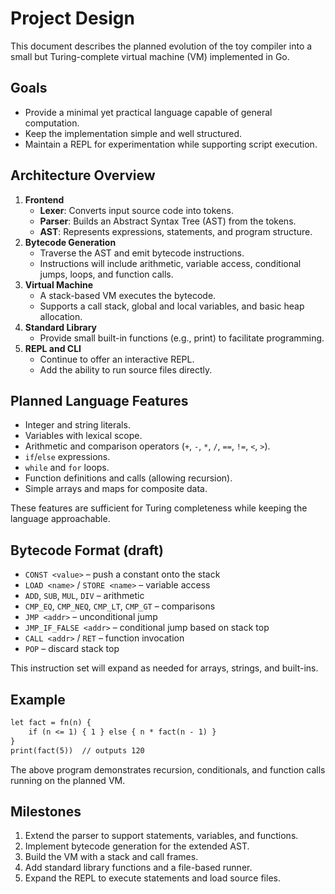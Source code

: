 # Project Design

This document describes the planned evolution of the toy compiler into a small but Turing-complete virtual machine (VM) implemented in Go.

## Goals
- Provide a minimal yet practical language capable of general computation.
- Keep the implementation simple and well structured.
- Maintain a REPL for experimentation while supporting script execution.

## Architecture Overview
1. **Frontend**
   - **Lexer**: Converts input source code into tokens.
   - **Parser**: Builds an Abstract Syntax Tree (AST) from the tokens.
   - **AST**: Represents expressions, statements, and program structure.
2. **Bytecode Generation**
   - Traverse the AST and emit bytecode instructions.
   - Instructions will include arithmetic, variable access, conditional jumps, loops, and function calls.
3. **Virtual Machine**
   - A stack-based VM executes the bytecode.
   - Supports a call stack, global and local variables, and basic heap allocation.
4. **Standard Library**
   - Provide small built-in functions (e.g., print) to facilitate programming.
5. **REPL and CLI**
   - Continue to offer an interactive REPL.
   - Add the ability to run source files directly.


## Planned Language Features
- Integer and string literals.
- Variables with lexical scope.
- Arithmetic and comparison operators (`+`, `-`, `*`, `/`, `==`, `!=`, `<`, `>`).
- `if`/`else` expressions.
- `while` and `for` loops.
- Function definitions and calls (allowing recursion).
- Simple arrays and maps for composite data.

These features are sufficient for Turing completeness while keeping the language approachable.

## Bytecode Format (draft)
- `CONST <value>` – push a constant onto the stack
- `LOAD <name>` / `STORE <name>` – variable access
- `ADD`, `SUB`, `MUL`, `DIV` – arithmetic
- `CMP_EQ`, `CMP_NEQ`, `CMP_LT`, `CMP_GT` – comparisons
- `JMP <addr>` – unconditional jump
- `JMP_IF_FALSE <addr>` – conditional jump based on stack top
- `CALL <addr>` / `RET` – function invocation
- `POP` – discard stack top

This instruction set will expand as needed for arrays, strings, and built-ins.

## Example
```txt
let fact = fn(n) {
    if (n <= 1) { 1 } else { n * fact(n - 1) }
}
print(fact(5))  // outputs 120
```
The above program demonstrates recursion, conditionals, and function calls running on the planned VM.

## Milestones
1. Extend the parser to support statements, variables, and functions.
2. Implement bytecode generation for the extended AST.
3. Build the VM with a stack and call frames.
4. Add standard library functions and a file-based runner.
5. Expand the REPL to execute statements and load source files.


